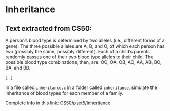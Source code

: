 # Inheritance

## Text extracted from CS50:

A person’s blood type is determined by two alleles (i.e., different forms of a gene). The three possible alleles are A, B, 
and O, of which each person has two (possibly the same, possibly different). Each of a child’s parents randomly passes one 
of their two blood type alleles to their child. The possible blood type combinations, then, are: OO, OA, OB, AO, AA, AB, BO, 
BA, and BB.

[...]

In a file called ```inheritance.c``` in a folder called ```inheritance```, simulate the inheritance of blood types for each member of 
a family.

Complete info in this link:
[CS50/pset5/inheritance](https://cs50.harvard.edu/x/2024/psets/5/inheritance/)

